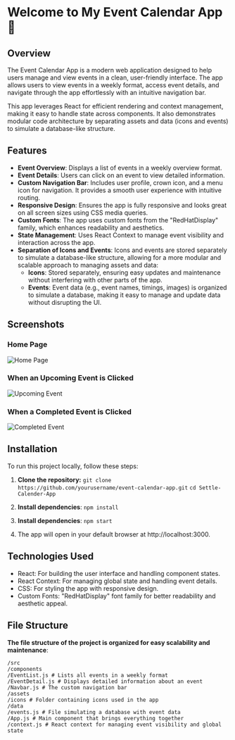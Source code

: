 # Welcome to My Event Calendar App 👋

## Overview

The Event Calendar App is a modern web application designed to help users manage and view events in a clean, user-friendly interface. The app allows users to view events in a weekly format, access event details, and navigate through the app effortlessly with an intuitive navigation bar.

This app leverages React for efficient rendering and context management, making it easy to handle state across components. It also demonstrates modular code architecture by separating assets and data (icons and events) to simulate a database-like structure.

## Features

- **Event Overview**: Displays a list of events in a weekly overview format.
- **Event Details**: Users can click on an event to view detailed information.
- **Custom Navigation Bar**: Includes user profile, crown icon, and a menu icon for navigation. It provides a smooth user experience with intuitive routing.
- **Responsive Design**: Ensures the app is fully responsive and looks great on all screen sizes using CSS media queries.
- **Custom Fonts**: The app uses custom fonts from the "RedHatDisplay" family, which enhances readability and aesthetics.
- **State Management**: Uses React Context to manage event visibility and interaction across the app.
- **Separation of Icons and Events**: Icons and events are stored separately to simulate a database-like structure, allowing for a more modular and scalable approach to managing assets and data:
  - **Icons**: Stored separately, ensuring easy updates and maintenance without interfering with other parts of the app.
  - **Events**: Event data (e.g., event names, timings, images) is organized to simulate a database, making it easy to manage and update data without disrupting the UI.

## Screenshots

### Home Page

![Home Page](./assets/screenshots/iphoneCase1.png)

### When an Upcoming Event is Clicked

![Upcoming Event](./assets/screenshots/iphoneCase2.png)

### When a Completed Event is Clicked

![Completed Event](./assets/screenshots/iphoneCase3.png)

## Installation

To run this project locally, follow these steps:

1. **Clone the repository:**
   `git clone https://github.com/yourusername/event-calendar-app.git`
   `cd Settle-Calender-App`

2. **Install dependencies**:
   `npm install`

3. **Install dependencies**:
   `npm start`
4. The app will open in your default browser at http://localhost:3000.

## Technologies Used

- React: For building the user interface and handling component states.
- React Context: For managing global state and handling event details.
- CSS: For styling the app with responsive design.
- Custom Fonts: "RedHatDisplay" font family for better readability and aesthetic appeal.

## File Structure

**The file structure of the project is organized for easy scalability and maintenance**:

```
/src
/components
/EventList.js # Lists all events in a weekly format
/EventDetail.js # Displays detailed information about an event
/Navbar.js # The custom navigation bar
/assets
/icons # Folder containing icons used in the app
/data
/events.js # File simulating a database with event data
/App.js # Main component that brings everything together
/context.js # React context for managing event visibility and global state
```
